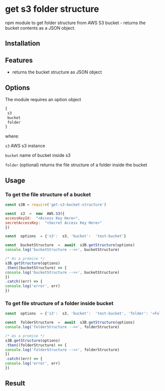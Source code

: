 # get s3 folder structure
npm module to get folder structure from AWS S3 bucket - returns the bucket contents as a JSON object.

## Installation

## Features

- returns the bucket structure as JSON object
## Options
The module requires an option object 
``` javascript
{
 s3
 bucket
 folder
}
```
where:

`s3`	AWS s3 instance

`bucket`	name of bucket inside s3

`folder` (optional) returns the file structure of a folder inside the bucket

## Usage

### To get the file structure of a bucket
``` javascript
const s3B = require('get-s3-bucket-structure')

const  s3  =  new  AWS.S3({
accessKeyId:  "<Access Key Here>",
secretAccessKey:  "<Secret Access Key Here>"
})

const  options  = {'s3':  s3, 'bucket':  'test-bucket'}

const  bucketStructure  =  await  s3B.getStructure(options)
console.log('bucketStructure -->>', bucketStructure)

/* As a promise */
s3B.getStructure(options)
.then((bucketStructure) => {
console.log('bucketStructure -->>', bucketStructure)
})
.catch((err) => {
console.log('error', err)
})
```
### To get file structure of a folder inside bucket
```javascript
const  options  = {'s3':  s3, 'bucket':  'test-bucket', 'folder': '<Folder Name>'}

const  folderStructure  =  await  s3B.getStructure(options)
console.log('folderStructure -->>', folderStructure)

/* As a promise */
s3B.getStructure(options)
.then((folderStructure) => {
console.log('folderStructure -->>', folderStructure)
})
.catch((err) => {
console.log('error', err)
})
```
## Result
